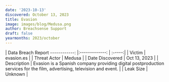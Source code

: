 ```yaml
---
date: '2023-10-13'
discovered: October 13, 2023
title: Evasion
image: images/blog/Medusa.png
author: Breachsense Support
draft: false
yearmonths: 2023/october
---
```



| Data Breach Report
------------:     |:-------------:    | :-----:|
| Victim      | evasion.es      | 
| Threat Actor      | Medusa      | 
| Date Discovered      | Oct 13, 2023      | 
| Description      | Evasion is a Spanish company providing digital postproduction services for the film, advertising, television and event.      | 
| Leak Size      | Unknown      | 

